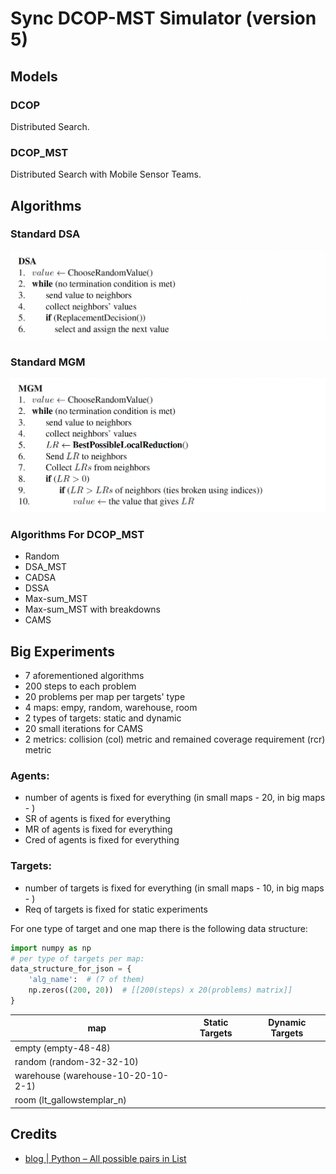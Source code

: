 # Sync DCOP-MST Simulator (version 5)

## Models

### DCOP

Distributed Search.

### DCOP_MST

Distributed Search with Mobile Sensor Teams.

## Algorithms

### Standard DSA

![](pics/standard_dsa.png)

### Standard MGM

![](pics/standard_mgm.png)

### Algorithms For DCOP_MST

- Random
- DSA_MST
- CADSA
- DSSA
- Max-sum_MST
- Max-sum_MST with breakdowns
- CAMS

## Big Experiments

- 7 aforementioned algorithms
- 200 steps to each problem
- 20 problems per map per targets' type
- 4 maps: empy, random, warehouse, room
- 2 types of targets: static and dynamic
- 20 small iterations for CAMS
- 2 metrics: collision (col) metric and remained coverage requirement (rcr) metric

### Agents:
- number of agents is fixed for everything (in small maps - 20, in big maps - )
- SR of agents is fixed for everything
- MR of agents is fixed for everything
- Cred of agents is fixed for everything

### Targets:
- number of targets is fixed for everything  (in small maps - 10, in big maps - )
- Req of targets is fixed for static experiments

For one type of target and one map 
there is the following data structure:

```python
import numpy as np
# per type of targets per map: 
data_structure_for_json = { 
    'alg_name':  # (7 of them)
    np.zeros((200, 20))  # [[200(steps) x 20(problems) matrix]]
}
```

| map                                | Static Targets | Dynamic Targets |
|------------------------------------|----------------|-----------------|
| empty (empty-48-48)                |                |                 |
| random (random-32-32-10)           |                |                 |
| warehouse (warehouse-10-20-10-2-1) |                |                 |
| room (lt_gallowstemplar_n)         |                |                 |



## Credits

- [blog | Python – All possible pairs in List
](https://www.geeksforgeeks.org/python-all-possible-pairs-in-list/)